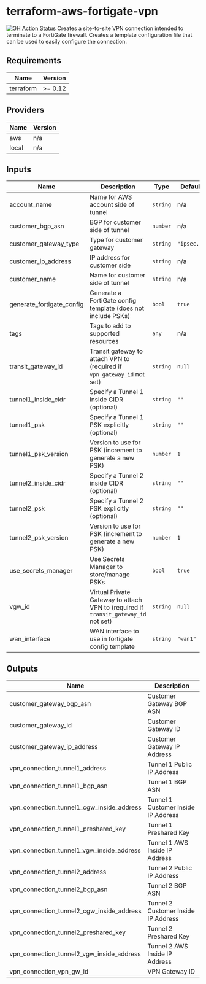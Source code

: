 # terraform-aws-fortigate-vpn
[![GH Action Status](https://github.com/rhythmictech/terraform-aws-fortigate-vpn/workflows/check/badge.svg)](https://github.com/rhythmictech/terraform-aws-fortigate-vpn/actions)
Creates a site-to-site VPN connection intended to terminate to a FortiGate firewall. Creates a template configuration file that can be used to easily configure the connection.

<!-- BEGINNING OF PRE-COMMIT-TERRAFORM DOCS HOOK -->
## Requirements

| Name | Version |
|------|---------|
| terraform | >= 0.12 |

## Providers

| Name | Version |
|------|---------|
| aws | n/a |
| local | n/a |

## Inputs

| Name | Description | Type | Default | Required |
|------|-------------|------|---------|:--------:|
| account\_name | Name for AWS account side of tunnel | `string` | n/a | yes |
| customer\_bgp\_asn | BGP for customer side of tunnel | `number` | n/a | yes |
| customer\_gateway\_type | Type for customer gateway | `string` | `"ipsec.1"` | no |
| customer\_ip\_address | IP address for customer side | `string` | n/a | yes |
| customer\_name | Name for customer side of tunnel | `string` | n/a | yes |
| generate\_fortigate\_config | Generate a FortiGate config template (does not include PSKs) | `bool` | `true` | no |
| tags | Tags to add to supported resources | `any` | n/a | yes |
| transit\_gateway\_id | Transit gateway to attach VPN to (required if `vpn_gateway_id` not set) | `string` | `null` | no |
| tunnel1\_inside\_cidr | Specify a Tunnel 1 inside CIDR (optional) | `string` | `""` | no |
| tunnel1\_psk | Specify a Tunnel 1 PSK explicitly (optional) | `string` | `""` | no |
| tunnel1\_psk\_version | Version to use for PSK (increment to generate a new PSK) | `number` | `1` | no |
| tunnel2\_inside\_cidr | Specify a Tunnel 2 inside CIDR (optional) | `string` | `""` | no |
| tunnel2\_psk | Specify a Tunnel 2 PSK explicitly (optional) | `string` | `""` | no |
| tunnel2\_psk\_version | Version to use for PSK (increment to generate a new PSK) | `number` | `1` | no |
| use\_secrets\_manager | Use Secrets Manager to store/manage PSKs | `bool` | `true` | no |
| vgw\_id | Virtual Private Gateway to attach VPN to (required if `transit_gateway_id` not set) | `string` | `null` | no |
| wan\_interface | WAN interface to use in fortigate config template | `string` | `"wan1"` | no |

## Outputs

| Name | Description |
|------|-------------|
| customer\_gateway\_bgp\_asn | Customer Gateway BGP ASN |
| customer\_gateway\_id | Customer Gateway ID |
| customer\_gateway\_ip\_address | Customer Gateway IP Address |
| vpn\_connection\_tunnel1\_address | Tunnel 1 Public IP Address |
| vpn\_connection\_tunnel1\_bgp\_asn | Tunnel 1 BGP ASN |
| vpn\_connection\_tunnel1\_cgw\_inside\_address | Tunnel 1 Customer Inside IP Address |
| vpn\_connection\_tunnel1\_preshared\_key | Tunnel 1 Preshared Key |
| vpn\_connection\_tunnel1\_vgw\_inside\_address | Tunnel 1 AWS Inside IP Address |
| vpn\_connection\_tunnel2\_address | Tunnel 2 Public IP Address |
| vpn\_connection\_tunnel2\_bgp\_asn | Tunnel 2 BGP ASN |
| vpn\_connection\_tunnel2\_cgw\_inside\_address | Tunnel 2 Customer Inside IP Address |
| vpn\_connection\_tunnel2\_preshared\_key | Tunnel 2 Preshared Key |
| vpn\_connection\_tunnel2\_vgw\_inside\_address | Tunnel 2 AWS Inside IP Address |
| vpn\_connection\_vpn\_gw\_id | VPN Gateway ID |

<!-- END OF PRE-COMMIT-TERRAFORM DOCS HOOK -->
